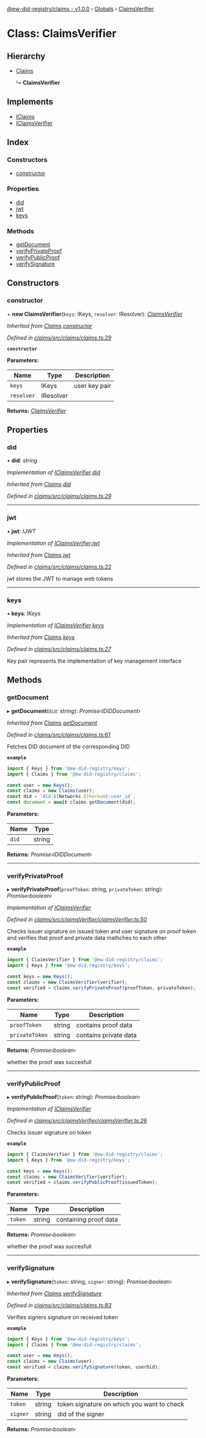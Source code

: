 [@ew-did-registry/claims - v1.0.0](../README.md) › [Globals](../globals.md) › [ClaimsVerifier](claimsverifier.md)

# Class: ClaimsVerifier

## Hierarchy

* [Claims](claims.md)

  ↳ **ClaimsVerifier**

## Implements

* [IClaims](../interfaces/iclaims.md)
* [IClaimsVerifier](../interfaces/iclaimsverifier.md)

## Index

### Constructors

* [constructor](claimsverifier.md#constructor)

### Properties

* [did](claimsverifier.md#did)
* [jwt](claimsverifier.md#jwt)
* [keys](claimsverifier.md#keys)

### Methods

* [getDocument](claimsverifier.md#getdocument)
* [verifyPrivateProof](claimsverifier.md#verifyprivateproof)
* [verifyPublicProof](claimsverifier.md#verifypublicproof)
* [verifySignature](claimsverifier.md#verifysignature)

## Constructors

###  constructor

\+ **new ClaimsVerifier**(`keys`: IKeys, `resolver`: IResolver): *[ClaimsVerifier](claimsverifier.md)*

*Inherited from [Claims](claims.md).[constructor](claims.md#constructor)*

*Defined in [claims/src/claims/claims.ts:29](https://github.com/energywebfoundation/ew-did-registry/blob/bf1f4a6/packages/claims/src/claims/claims.ts#L29)*

**`constructor`** 

**Parameters:**

Name | Type | Description |
------ | ------ | ------ |
`keys` | IKeys | user key pair |
`resolver` | IResolver |   |

**Returns:** *[ClaimsVerifier](claimsverifier.md)*

## Properties

###  did

• **did**: *string*

*Implementation of [IClaimsVerifier](../interfaces/iclaimsverifier.md).[did](../interfaces/iclaimsverifier.md#did)*

*Inherited from [Claims](claims.md).[did](claims.md#did)*

*Defined in [claims/src/claims/claims.ts:29](https://github.com/energywebfoundation/ew-did-registry/blob/bf1f4a6/packages/claims/src/claims/claims.ts#L29)*

___

###  jwt

• **jwt**: *IJWT*

*Implementation of [IClaimsVerifier](../interfaces/iclaimsverifier.md).[jwt](../interfaces/iclaimsverifier.md#jwt)*

*Inherited from [Claims](claims.md).[jwt](claims.md#jwt)*

*Defined in [claims/src/claims/claims.ts:22](https://github.com/energywebfoundation/ew-did-registry/blob/bf1f4a6/packages/claims/src/claims/claims.ts#L22)*

jwt stores the JWT to manage web tokens

___

###  keys

• **keys**: *IKeys*

*Implementation of [IClaimsVerifier](../interfaces/iclaimsverifier.md).[keys](../interfaces/iclaimsverifier.md#keys)*

*Inherited from [Claims](claims.md).[keys](claims.md#keys)*

*Defined in [claims/src/claims/claims.ts:27](https://github.com/energywebfoundation/ew-did-registry/blob/bf1f4a6/packages/claims/src/claims/claims.ts#L27)*

Key pair represents the implementation of key management interface

## Methods

###  getDocument

▸ **getDocument**(`did`: string): *Promise‹IDIDDocument›*

*Inherited from [Claims](claims.md).[getDocument](claims.md#getdocument)*

*Defined in [claims/src/claims/claims.ts:61](https://github.com/energywebfoundation/ew-did-registry/blob/bf1f4a6/packages/claims/src/claims/claims.ts#L61)*

Fetches DID document of the corresponding DID

**`example`** 
```typescript
import { Keys } from '@ew-did-registry/keys';
import { Claims } from '@ew-did-registry/claims';

const user = new Keys();
const claims = new Claims(user);
const did = `did:${Networks.Ethereum}:user_id`;
const document = await claims.getDocument(did);
```

**Parameters:**

Name | Type |
------ | ------ |
`did` | string |

**Returns:** *Promise‹IDIDDocument›*

___

###  verifyPrivateProof

▸ **verifyPrivateProof**(`proofToken`: string, `privateToken`: string): *Promise‹boolean›*

*Implementation of [IClaimsVerifier](../interfaces/iclaimsverifier.md)*

*Defined in [claims/src/claimsVerifier/claimsVerifier.ts:50](https://github.com/energywebfoundation/ew-did-registry/blob/bf1f4a6/packages/claims/src/claimsVerifier/claimsVerifier.ts#L50)*

Checks issuer signature on issued token and user signature on proof token
and verifies that proof and private data mathches to each other

**`example`** 
```typescript
import { ClaimsVerifier } from '@ew-did-registry/claims';
import { Keys } from '@ew-did-registry/keys';

const keys = new Keys();
const claims = new ClaimsVerifier(verifier);
const verified = claims.verifyPrivateProof(proofToken, privateToken);
```

**Parameters:**

Name | Type | Description |
------ | ------ | ------ |
`proofToken` | string | contains proof data |
`privateToken` | string | contains private data |

**Returns:** *Promise‹boolean›*

whether the proof was succesfull

___

###  verifyPublicProof

▸ **verifyPublicProof**(`token`: string): *Promise‹boolean›*

*Implementation of [IClaimsVerifier](../interfaces/iclaimsverifier.md)*

*Defined in [claims/src/claimsVerifier/claimsVerifier.ts:26](https://github.com/energywebfoundation/ew-did-registry/blob/bf1f4a6/packages/claims/src/claimsVerifier/claimsVerifier.ts#L26)*

Checks issuer signature on token

**`example`** 
```typescript
import { ClaimsVerifier } from '@ew-did-registry/claims';
import { Keys } from '@ew-did-registry/keys';

const keys = new Keys();
const claims = new ClaimsVerifier(verifier);
const verified = claims.verifyPublicProof(issuedToken);
```

**Parameters:**

Name | Type | Description |
------ | ------ | ------ |
`token` | string | containing proof data |

**Returns:** *Promise‹boolean›*

whether the proof was succesfull

___

###  verifySignature

▸ **verifySignature**(`token`: string, `signer`: string): *Promise‹boolean›*

*Inherited from [Claims](claims.md).[verifySignature](claims.md#verifysignature)*

*Defined in [claims/src/claims/claims.ts:83](https://github.com/energywebfoundation/ew-did-registry/blob/bf1f4a6/packages/claims/src/claims/claims.ts#L83)*

Verifies signers signature on received token

**`example`** 
```typescript
import { Keys } from '@ew-did-registry/keys';
import { Claims } from '@ew-did-registry/claims';

const user = new Keys();
const claims = new Claims(user);
const verified = claims.verifySignature(token, userDid);
```

**Parameters:**

Name | Type | Description |
------ | ------ | ------ |
`token` | string | token signature on which you want to check |
`signer` | string | did of the signer  |

**Returns:** *Promise‹boolean›*

